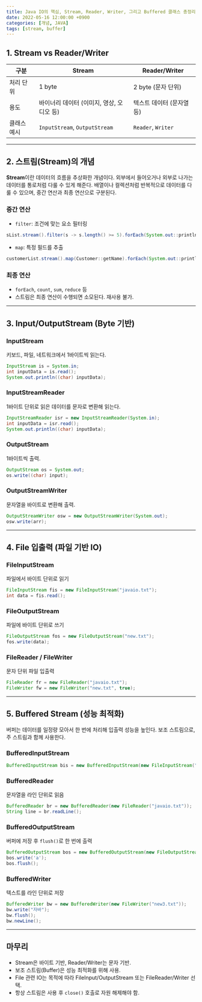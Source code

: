```yaml
---
title: Java IO의 핵심, Stream, Reader, Writer, 그리고 Buffered 클래스 총정리
date: 2022-05-16 12:00:00 +0900
categories: [개념, JAVA]
tags: [stream, buffer]
---
```







## 1. Stream vs Reader/Writer

| 구분     | Stream                        | Reader/Writer      |
| ------ | ----------------------------- | ------------------ |
| 처리 단위  | 1 byte                        | 2 byte (문자 단위)     |
| 용도     | 바이너리 데이터 (이미지, 영상, 오디오 등)     | 텍스트 데이터 (문자열 등)    |
| 클래스 예시 | `InputStream`, `OutputStream` | `Reader`, `Writer` |

---

## 2. 스트림(Stream)의 개념

**Stream**이란 데이터의 흐름을 추상화한 개념이다. 외부에서 들어오거나 외부로 나가는 데이터를 통로처럼 다룰 수 있게 해준다. 배열이나 컬렉션처럼 반복적으로 데이터를 다룰 수 있으며, 중간 연산과 최종 연산으로 구분된다.

### 중간 연산

* `filter`: 조건에 맞는 요소 필터링

```java
sList.stream().filter(s -> s.length() >= 5).forEach(System.out::println);
```

* `map`: 특정 필드를 추출

```java
customerList.stream().map(Customer::getName).forEach(System.out::println);
```

### 최종 연산

* `forEach`, `count`, `sum`, `reduce` 등
* 스트림은 최종 연산이 수행되면 소모된다. 재사용 불가.

---

## 3. Input/OutputStream (Byte 기반)

### InputStream

키보드, 파일, 네트워크에서 1바이트씩 읽는다.

```java
InputStream is = System.in;
int inputData = is.read();
System.out.println((char) inputData);
```

### InputStreamReader

1바이트 단위로 읽은 데이터를 문자로 변환해 읽는다.

```java
InputStreamReader isr = new InputStreamReader(System.in);
int inputData = isr.read();
System.out.println((char) inputData);
```

### OutputStream

1바이트씩 출력.

```java
OutputStream os = System.out;
os.write((char) input);
```

### OutputStreamWriter

문자열을 바이트로 변환해 출력.

```java
OutputStreamWriter osw = new OutputStreamWriter(System.out);
osw.write(arr);
```

---

## 4. File 입출력 (파일 기반 IO)

### FileInputStream

파일에서 바이트 단위로 읽기

```java
FileInputStream fis = new FileInputStream("javaio.txt");
int data = fis.read();
```

### FileOutputStream

파일에 바이트 단위로 쓰기

```java
FileOutputStream fos = new FileOutputStream("new.txt");
fos.write(data);
```

### FileReader / FileWriter

문자 단위 파일 입출력

```java
FileReader fr = new FileReader("javaio.txt");
FileWriter fw = new FileWriter("new.txt", true);
```

---

## 5. Buffered Stream (성능 최적화)

버퍼는 데이터를 일정량 모아서 한 번에 처리해 입출력 성능을 높인다. 보조 스트림으로, 주 스트림과 함께 사용한다.

### BufferedInputStream

```java
BufferedInputStream bis = new BufferedInputStream(new FileInputStream("javaio.txt"));
```

### BufferedReader

문자열을 라인 단위로 읽음

```java
BufferedReader br = new BufferedReader(new FileReader("javaio.txt"));
String line = br.readLine();
```

### BufferedOutputStream

버퍼에 저장 후 `flush()`로 한 번에 출력

```java
BufferedOutputStream bos = new BufferedOutputStream(new FileOutputStream("alpha.txt"));
bos.write('a');
bos.flush();
```

### BufferedWriter

텍스트를 라인 단위로 저장

```java
BufferedWriter bw = new BufferedWriter(new FileWriter("new3.txt"));
bw.write("자바");
bw.flush();
bw.newLine();
```

---

## 마무리

* Stream은 바이트 기반, Reader/Writer는 문자 기반.
* 보조 스트림(Buffer)은 성능 최적화를 위해 사용.
* File 관련 IO는 목적에 따라 FileInput/OutputStream 또는 FileReader/Writer 선택.
* 항상 스트림은 사용 후 `close()` 호출로 자원 해제해야 함.

